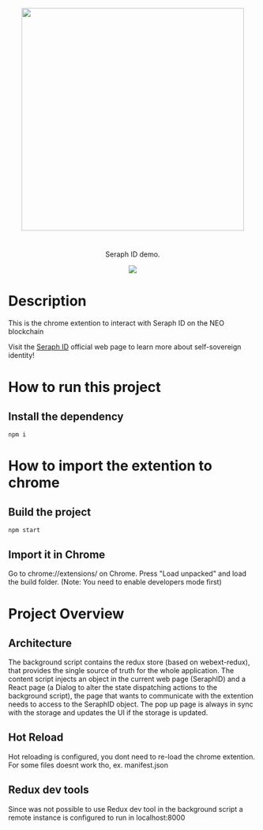 <p align="center">
<img
    src="http://www.seraphid.io/assets/img/logo-dark.png"
    width="450px">
</p>
<h1></h1>
<p align="center">
  Seraph ID demo.
</p>

<p align="center">      
  <a href="https://github.com/swisscom-blockchain/seraph-id-sdk/blob/master/LICENSE">
    <img src="https://img.shields.io/badge/license-MIT-blue.svg?color=green">
  </a>
</p>

# Description

This is the chrome extention to interact with Seraph ID on the NEO blockchain

Visit the [Seraph ID](http://www.seraphid.io/) official web page to learn more about self-sovereign identity!

# How to run this project

## Install the dependency

```
npm i
```

# How to import the extention to chrome

## Build the project

```
npm start
```

## Import it in Chrome

Go to chrome://extensions/ on Chrome. Press "Load unpacked" and load the build folder. (Note: You need to enable developers mode first)

# Project Overview

## Architecture

The background script contains the redux store (based on webext-redux), that provides the single source of truth for the whole application. The content script injects an object in the current web page (SeraphID) and a React page (a Dialog to alter the state dispatching actions to the background script), the page that wants to communicate with the extention needs to access to the SeraphID object. The pop up page is always in sync with the storage and updates the UI if the storage is updated.

## Hot Reload

Hot reloading is configured, you dont need to re-load the chrome extention. For some files doesnt work tho, ex. manifest.json

## Redux dev tools

Since was not possible to use Redux dev tool in the background script a remote instance is configured to run in localhost:8000
